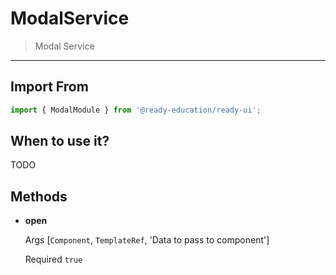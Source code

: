 # ModalService

> Modal Service


---

## Import From
```typescript
import { ModalModule } from '@ready-education/ready-ui';
```

## When to use it?
TODO


## Methods

- **open**

  Args [`Component`, `TemplateRef`, 'Data to pass to component']

  Required `true`
